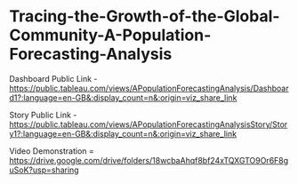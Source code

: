 # Tracing-the-Growth-of-the-Global-Community-A-Population-Forecasting-Analysis


Dashboard Public Link - https://public.tableau.com/views/APopulationForecastingAnalysis/Dashboard1?:language=en-GB&:display_count=n&:origin=viz_share_link

Story Public Link - https://public.tableau.com/views/APopulationForecastingAnalysisStory/Story1?:language=en-GB&:display_count=n&:origin=viz_share_link

Video Demonstration = https://drive.google.com/drive/folders/18wcbaAhqf8bf24xTQXGTO9Or6F8guSoK?usp=sharing
